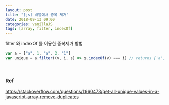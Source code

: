 ```yaml
---
layout: post
title: "[js] 배열에서 중복 제거"
date: 2018-09-13 09:00
categories: vanillaJS
tags: [array, filter, indexOf]
---
```


filter 와 indexOf 를 이용한 중복제거 방법

```javascript
var a = ["a", 1, "a", 2, "1"]
var unique = a.filter((v, i, s) => s.indexOf(v) === i) // returns ['a', 1, 2, '1']
```

<br>

### Ref

<https://stackoverflow.com/questions/1960473/get-all-unique-values-in-a-javascript-array-remove-duplicates>
